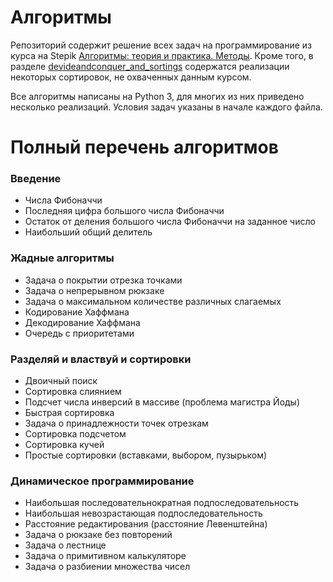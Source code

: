 # Алгоритмы
Репозиторий содержит решение всех задач на программирование из курса на Stepik [Алгоритмы: теория и практика. Методы](https://stepik.org/course/217). Кроме того, в разделе [devideandconquer_and_sortings](https://github.com/nikolaygurev/Algorithms/tree/master/devideandconquer_and_sortings) содержатся реализации некоторых сортировок, не охваченных данным курсом.

Все алгоритмы написаны на Python 3, для многих из них приведено несколько реализаций. Условия задач указаны в начале каждого файла.

# Полный перечень алгоритмов
### Введение
* Числа Фибоначчи
* Последняя цифра большого числа Фибоначчи
* Остаток от деления большого числа Фибоначчи на заданное число
* Наибольший общий делитель

### Жадные алгоритмы
* Задача о покрытии отрезка точками
* Задача о непрерывном рюкзаке
* Задача о максимальном количестве различных слагаемых
* Кодирование Хаффмана
* Декодирование Хаффмана
* Очередь с приоритетами

### Разделяй и властвуй и сортировки
* Двоичный поиск
* Сортировка слиянием
* Подсчет числа инверсий в массиве (проблема магистра Йоды)
* Быстрая сортировка
* Задача о принадлежности точек отрезкам
* Сортировка подсчетом 
* Сортировка кучей
* Простые сортировки (вставками, выбором, пузырьком)

### Динамическое программирование
* Наибольшая последовательнократная подпоследовательность
* Наибольшая невозрастающая подпоследовательность
* Расстояние редактирования (расстояние Левенштейна)
* Задача о рюкзаке без повторений
* Задача о лестнице 
* Задача о примитивном калькуляторе
* Задача о разбиении множества чисел
